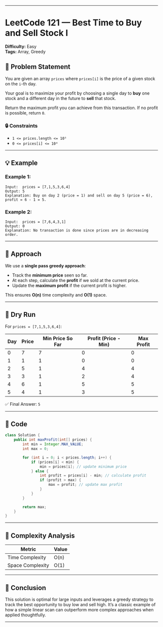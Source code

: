 

---

# LeetCode 121 — Best Time to Buy and Sell Stock I

**Difficulty:** Easy  
**Tags:** Array, Greedy  


## 🧩 Problem Statement

You are given an array `prices` where `prices[i]` is the price of a given stock on the `i`-th day.

Your goal is to maximize your profit by choosing a single day to **buy** one stock and a different day in the future to **sell** that stock.

Return the maximum profit you can achieve from this transaction. If no profit is possible, return `0`.

### 🔒 Constraints
- `1 <= prices.length <= 10⁵`
- `0 <= prices[i] <= 10⁴`

---

## 💡 Example

### Example 1:
```
Input:  prices = [7,1,5,3,6,4]
Output: 5
Explanation: Buy on day 2 (price = 1) and sell on day 5 (price = 6), profit = 6 - 1 = 5.
```

### Example 2:
```
Input:  prices = [7,6,4,3,1]
Output: 0
Explanation: No transaction is done since prices are in decreasing order.
```

---

## 🚀 Approach

We use a **single pass greedy approach**:

- Track the **minimum price** seen so far.
- At each step, calculate the **profit** if we sold at the current price.
- Update the **maximum profit** if the current profit is higher.

This ensures **O(n)** time complexity and **O(1)** space.

---

## 🧪 Dry Run

For `prices = [7,1,5,3,6,4]`:

| Day | Price | Min Price So Far | Profit (Price - Min) | Max Profit |
|-----|-------|------------------|-----------------------|-------------|
| 0   | 7     | 7                | 0                     | 0           |
| 1   | 1     | 1                | 0                     | 0           |
| 2   | 5     | 1                | 4                     | 4           |
| 3   | 3     | 1                | 2                     | 4           |
| 4   | 6     | 1                | 5                     | 5           |
| 5   | 4     | 1                | 3                     | 5           |

✅ Final Answer: `5`

---

## 🧾 Code

```java
class Solution {
    public int maxProfit(int[] prices) {
        int min = Integer.MAX_VALUE;
        int max = 0;

        for (int i = 0; i < prices.length; i++) {
            if (prices[i] < min) {
                min = prices[i]; // update minimum price
            } else {
                int profit = prices[i] - min; // calculate profit
                if (profit > max) {
                    max = profit; // update max profit
                }
            }
        }

        return max;
    }
}
```

---

## 🧠 Complexity Analysis

| Metric         | Value     |
|----------------|-----------|
| Time Complexity| O(n)      |
| Space Complexity| O(1)     |

---

## 🏁 Conclusion

This solution is optimal for large inputs and leverages a greedy strategy to track the best opportunity to buy low and sell high. It’s a classic example of how a simple linear scan can outperform more complex approaches when applied thoughtfully.

---
